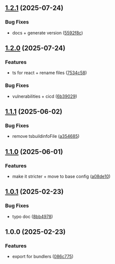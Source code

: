 ## [1.2.1](https://github.com/rodbe-io/tsconfig/compare/v1.2.0...v1.2.1) (2025-07-24)

### Bug Fixes

* docs + generate version ([5592f8c](https://github.com/rodbe-io/tsconfig/commit/5592f8cd0379e47349741d776872815b8931bc76))

## [1.2.0](https://github.com/rodbe-io/tsconfig/compare/v1.1.1...v1.2.0) (2025-07-24)

### Features

* ts for react + rename files ([7534c58](https://github.com/rodbe-io/tsconfig/commit/7534c5842de2d712d207e9aa88eca7b8b1e21b2a))

### Bug Fixes

* vulnerabilities + cicd ([6b39029](https://github.com/rodbe-io/tsconfig/commit/6b39029c416cf8c86f2b4581273f64d24cfc66b9))

## [1.1.1](https://github.com/rodbe-io/tsconfig/compare/v1.1.0...v1.1.1) (2025-06-02)


### Bug Fixes

* remove tsbuildinfoFile ([a354685](https://github.com/rodbe-io/tsconfig/commit/a354685653b0006f88e65186e0dfb5cd5d0dae92))

## [1.1.0](https://github.com/rodbe-io/tsconfig/compare/v1.0.1...v1.1.0) (2025-06-01)


### Features

* make it stricter + move to base config ([a08de10](https://github.com/rodbe-io/tsconfig/commit/a08de10b83c08e10c5ae4566debd651f7a6fb248))

## [1.0.1](https://github.com/rodbe-io/tsconfig/compare/v1.0.0...v1.0.1) (2025-02-23)


### Bug Fixes

* typo doc ([8bb4978](https://github.com/rodbe-io/tsconfig/commit/8bb49787d4bdf229e0ecd72509dfc595f181d7a5))

## 1.0.0 (2025-02-23)


### Features

* export for bundlers ([086c775](https://github.com/rodbe-io/tsconfig/commit/086c775b5ce601fec8e2fdda2c365180948212bb))
